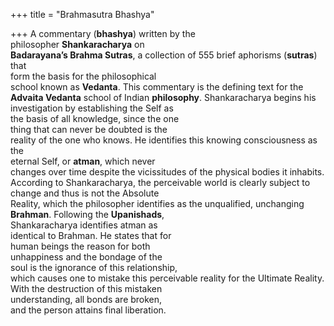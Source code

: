 +++
title = "Brahmasutra Bhashya"

+++
A commentary (**bhashya**) written by the  
philosopher **Shankaracharya** on  
**Badarayana’s Brahma Sutras**, a collection of 555 brief aphorisms (**sutras**) that  
form the basis for the philosophical  
school known as **Vedanta**. This commentary is the defining text for the  
**Advaita Vedanta** school of Indian **philosophy**. Shankaracharya begins his  
investigation by establishing the Self as  
the basis of all knowledge, since the one  
thing that can never be doubted is the  
reality of the one who knows. He identifies this knowing consciousness as the  
eternal Self, or **atman**, which never  
changes over time despite the vicissitudes of the physical bodies it inhabits.  
According to Shankaracharya, the perceivable world is clearly subject to  
change and thus is not the Absolute  
Reality, which the philosopher identifies as the unqualified, unchanging  
**Brahman**. Following the **Upanishads**,  
Shankaracharya identifies atman as  
identical to Brahman. He states that for  
human beings the reason for both  
unhappiness and the bondage of the  
soul is the ignorance of this relationship,  
which causes one to mistake this perceivable reality for the Ultimate Reality.  
With the destruction of this mistaken  
understanding, all bonds are broken,  
and the person attains final liberation.